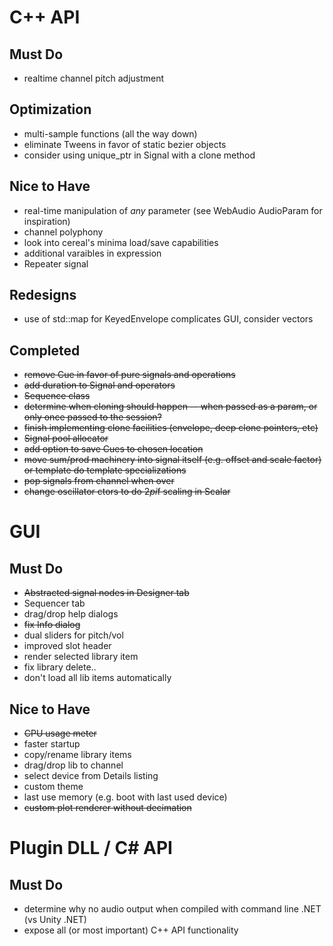 # C++ API
## Must Do
- realtime channel pitch adjustment

## Optimization
- multi-sample functions (all the way down)
- eliminate Tweens in favor of static bezier objects
- consider using unique_ptr in Signal with a clone method

## Nice to Have
- real-time manipulation of *any* parameter (see WebAudio AudioParam for inspiration)
- channel polyphony 
- look into cereal's minima load/save capabilities
- additional varaibles in expression
- Repeater signal

## Redesigns
- use of std::map for KeyedEnvelope complicates GUI, consider vectors

## Completed
- ~~remove Cue in favor of pure signals and operations~~
- ~~add duration to Signal and operators~~
- ~~Sequence class~~
- ~~determine when cloning should happen -- when passed as a param, or only once passed to the session?~~
- ~~finish implementing clone facilities (envelope, deep clone pointers, etc)~~ 
- ~~Signal pool allocator~~ 
- ~~add option to save Cues to chosen location~~
- ~~move sum/prod machinery into signal itself (e.g. offset and scale factor) or template do template specializations~~ 
- ~~pop signals from channel when over~~
- ~~change oscillator ctors to do 2*pi*f scaling in Scalar~~

# GUI
## Must Do
- ~~Abstracted signal nodes in Designer tab~~
- Sequencer tab
- drag/drop help dialogs
- ~~fix Info dialog~~
- dual sliders for pitch/vol
- improved slot header
- render selected library item
- fix library delete..
- don't load all lib items automatically


## Nice to Have
- ~~CPU usage meter~~
- faster startup
- copy/rename library items
- drag/drop lib to channel
- select device from Details listing
- custom theme
- last use memory (e.g. boot with last used device)
- ~~custom plot renderer without decimation~~

# Plugin DLL / C# API
## Must Do
- determine why no audio output when compiled with command line .NET (vs Unity .NET)
- expose all (or most important) C++ API functionality